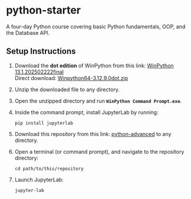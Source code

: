 # python-starter

A four-day Python course covering basic Python fundamentals, OOP, and the Database API.

## Setup Instructions

1. Download the **dot edition** of WinPython from this link: [WinPython 13.1.202502222final](https://github.com/winpython/winpython/releases/tag/13.1.202502222final)  
   Direct download: [Winpython64-3.12.9.0dot.zip](https://github.com/winpython/winpython/releases/download/13.1.202502222final/Winpython64-3.12.9.0dot.zip)

2. Unzip the downloaded file to any directory.

3. Open the unzipped directory and run **`WinPython Command Prompt.exe`**.

4. Inside the command prompt, install JupyterLab by running:
   ```
   pip install jupyterlab
   ```

5. Download this repository from this link: [python-advanced](https://github.com/Artillence/python-advanced/archive/refs/heads/main.zip) to any directory.

6. Open a terminal (or command prompt), and navigate to the repository directory:
   ```
   cd path/to/this/repository
   ```

7. Launch JupyterLab:
   ```
   jupyter-lab
   ```
